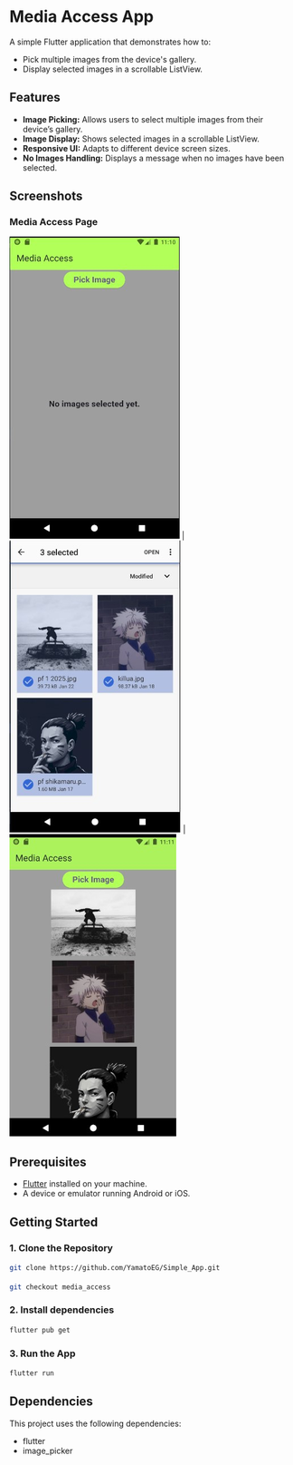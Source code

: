 # Media Access App  

A simple Flutter application that demonstrates how to:  
- Pick multiple images from the device's gallery.  
- Display selected images in a scrollable ListView.  

## Features  

- **Image Picking:** Allows users to select multiple images from their device’s gallery.  
- **Image Display:** Shows selected images in a scrollable ListView.  
- **Responsive UI:** Adapts to different device screen sizes.  
- **No Images Handling:** Displays a message when no images have been selected.  
## Screenshots  
### Media Access Page  
![Media Access](start_app.jpg) | ![Images Picked](images_picked.jpg) | ![Display Images](display_images.jpg)

## Prerequisites  

- [Flutter](https://flutter.dev) installed on your machine.  
- A device or emulator running Android or iOS.  

## Getting Started  

### 1. Clone the Repository  

```bash  
git clone https://github.com/YamatoEG/Simple_App.git

git checkout media_access
```  

### 2. Install dependencies  

```bash  
flutter pub get
```  

### 3. Run the App  

```bash  
flutter run
```

## Dependencies
This project uses the following dependencies:

- flutter
- image_picker